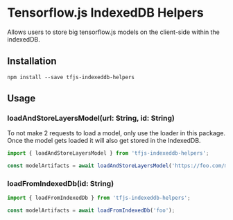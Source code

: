 # Tensorflow.js IndexedDB Helpers
Allows users to store big tensorflow.js models on the client-side within the indexedDB.

## Installation
```
npm install --save tfjs-indexeddb-helpers
```

## Usage 

### loadAndStoreLayersModel(url: String, id: String)
To not make 2 requests to load a model, only use the loader in this package. Once the model gets loaded it will also get stored in the IndexedDB. 

```js
import { loadAndStoreLayersModel } from 'tfjs-indexeddb-helpers';

const modelArtifacts = await loadAndStoreLayersModel('https://foo.com/model.json', 'foo');
```

### loadFromIndexedDb(id: String)

```js
import { loadFromIndexedDb } from 'tfjs-indexeddb-helpers';

const modelArtifacts = await loadFromIndexedDb('foo');
```